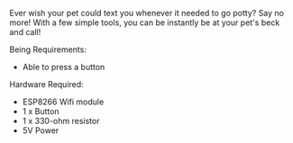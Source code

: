 Ever wish your pet could text you whenever it needed to go potty? Say no more! With a few simple tools, you can be instantly be at your pet's beck and call!

Being Requirements:
  - Able to press a button

Hardware Required:
  - ESP8266 Wifi module
  - 1 x Button
  - 1 x 330-ohm resistor
  - 5V Power
